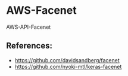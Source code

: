 # AWS-Facenet


AWS-API-Facenet

## References:

- https://github.com/davidsandberg/facenet
- https://github.com/nyoki-mtl/keras-facenet
